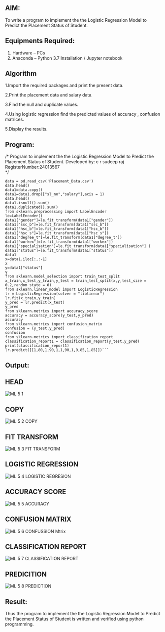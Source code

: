 ## AIM:
To write a program to implement the the Logistic Regression Model to Predict the Placement Status of Student.

## Equipments Required:
1. Hardware – PCs
2. Anaconda – Python 3.7 Installation / Jupyter notebook

## Algorithm
1.Import the required packages and print the present data.

2.Print the placement data and salary data.

3.Find the null and duplicate values.

4.Using logistic regression find the predicted values of accuracy , confusion matrices.

5.Display the results. 

## Program:
/*
Program to implement the the Logistic Regression Model to Predict the Placement Status of Student.
Developed by: c r sudeep raj
RegisterNumber:24013567  
*/
~~~
data = pd.read_csv('Placement_Data.csv')
data.head()
data1=data.copy()
data1=data1.drop(["sl_no","salary"],axis = 1)
data.head()
data1.isnull().sum()
data1.duplicated().sum()
from sklearn.preprocessing import LabelEncoder
le=LabelEncoder()
data1["gender"]=le.fit_transform(data1["gender"])
data1["ssc_b"]=le.fit_transform(data1["ssc_b"])
data1["hsc_b"]=le.fit_transform(data1["hsc_b"])
data1["hsc_s"]=le.fit_transform(data1["hsc_s"])
data1["degree_t"]=le.fit_transform(data1["degree_t"])
data1["workex"]=le.fit_transform(data1["workex"])
data1["specialisation"]=le.fit_transform(data1["specialisation"] )     
data1["status"]=le.fit_transform(data1["status"])
data1 
x=data1.iloc[:,:-1]
x
y=data1["status"]
y
from sklearn.model_selection import train_test_split
x_train,x_test,y_train,y_test = train_test_split(x,y,test_size = 0.2,random_state = 0)
from sklearn.linear_model import LogisticRegression
lr = LogisticRegression(solver = "liblinear") 
lr.fit(x_train,y_train)
y_pred = lr.predict(x_test)
y_pred
from sklearn.metrics import accuracy_score
accuracy = accuracy_score(y_test,y_pred)
accuracy
from sklearn.metrics import confusion_matrix
confusion = (y_test,y_pred)
confusion
from sklearn.metrics import classification_report
classification_report1 = classification_report(y_test,y_pred)
print(classification_report1)
lr.predict([[1,80,1,90,1,1,90,1,0,85,1,85]])```
~~~
## Output:
## HEAD
![ML 5 1](https://github.com/user-attachments/assets/5442c421-0d4f-4c05-b488-3de34602d503)
## COPY
![ML 5 2 COPY](https://github.com/user-attachments/assets/d0fe9423-12df-43e5-93cf-9aad530486d9)
## FIT TRANSFORM
![ML 5 3 FIT TRANSFORM](https://github.com/user-attachments/assets/3e6881b5-9862-47c7-b14c-00d418eb2c21)
## LOGISTIC REGRESSION
![ML 5 4 LOGISTIC REGRESION](https://github.com/user-attachments/assets/e4e11b82-3239-4c90-90c3-6bdcbd21d00d)
## ACCURACY SCORE
![ML 5 5 ACCURACY](https://github.com/user-attachments/assets/da69f076-1530-4124-9258-009d4a3ba01b)
## CONFUSION MATRIX
![ML 5 6 CONFUSSION Mtrix](https://github.com/user-attachments/assets/63b2465e-f5d3-4bc7-b528-812a78416744)
## CLASSIFICATION REPORT
![ML 5 7 CLASSIFICATION REPORT](https://github.com/user-attachments/assets/20e13e37-bc20-4ad5-b70a-4ae137bc90e9)
## PREDICITION
![ML 5 8 PREDICTION](https://github.com/user-attachments/assets/cf5c029b-2247-4e0c-8802-fdf351782337)

## Result:
Thus the program to implement the the Logistic Regression Model to Predict the Placement Status of Student is written and verified using python programming.
